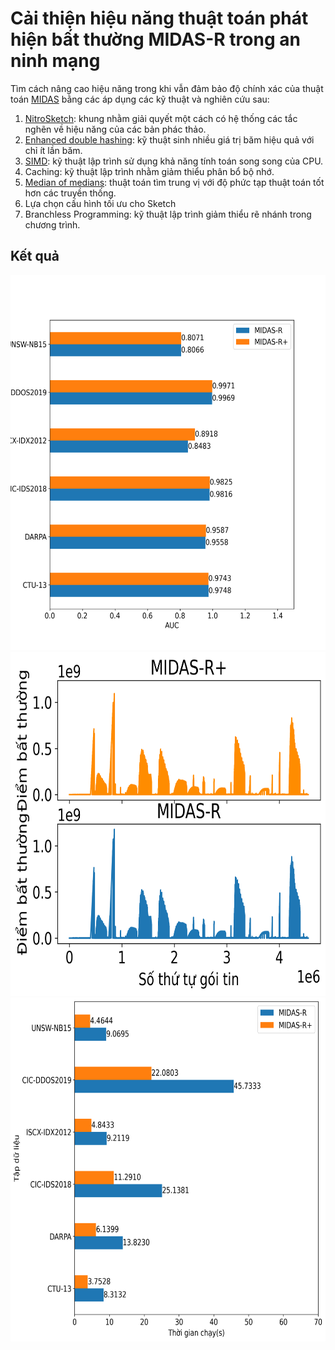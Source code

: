 # Cải thiện hiệu năng thuật toán phát hiện bất thường MIDAS-R trong an ninh mạng


Tìm cách nâng cao hiệu năng trong khi vẫn đảm bảo độ chính xác của thuật toán [MIDAS](https://github.com/Stream-AD/MIDAS) bằng các áp dụng các kỹ thuật và nghiên cứu sau:
1. [NitroSketch](https://dl.acm.org/doi/10.1145/3341302.3342076): khung nhằm giải quyết một cách có hệ thống các tắc nghẽn về hiệu năng của các bản phác thảo.
2. [Enhanced double hashing](http://peterd.org/pcd-diss.pdf): kỹ thuật sinh nhiều giá trị băm hiệu quả với chỉ ít lần băm.
3. [SIMD](https://en.wikipedia.org/wiki/Single_instruction,_multiple_data): kỹ thuật lập trình sử dụng khả năng tính toán song song của CPU.
4. Caching: kỹ thuật lập trình nhằm giảm thiểu phân bổ bộ nhớ.
5. [Median of medians](https://en.wikipedia.org/wiki/Median_of_medians#:~:text=In%20computer%20science%2C%20the%20median,approximate%20median%20in%20linear%20time.): thuật toán tìm trung vị với độ phức tạp thuật toán tốt hơn các truyền thống.
6. Lựa chọn cấu hình tối ưu cho Sketch
7. Branchless Programming: kỹ thuật lập trình giảm thiểu rẽ nhánh trong chương trình.

## Kết quả

<img src="viz_auc.png" width="600" height="600">
<img src="viz_score.png" width="600" height="550">
<img src="viz_time.png" width="600" height="550">

